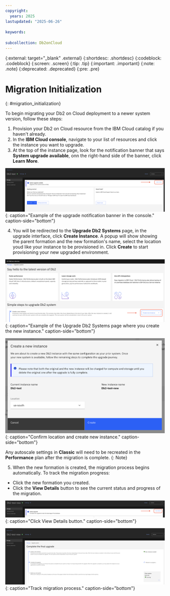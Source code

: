 ```yaml
---
copyright:
  years: 2025
lastupdated: "2025-06-26"

keywords:

subcollection: Db2onCloud
---
```



{:external: target="_blank" .external}
{:shortdesc: .shortdesc}
{:codeblock: .codeblock}
{:screen: .screen}
{:tip: .tip}
{:important: .important}
{:note: .note}
{:deprecated: .deprecated}
{:pre: .pre}

# Migration Initialization
{: #migration_initialization}

To begin migrating your Db2 on Cloud deployment to a newer system version, follow these steps:

1. Provision your Db2 on Cloud resource from the IBM Cloud catalog if you haven't already.
2. In the **IBM Cloud console**, navigate to your list of resources and click the instance you want to upgrade.
3. At the top of the instance page, look for the notification banner that says **System upgrade available**, onn the right-hand side of the banner, click **Learn More**.

![System upgrade notification banner example](images/migration_learn_more.png){: caption="Example of the upgrade notification banner in the console." caption-side="bottom"}

4. You will be redirected to the **Upgrade Db2 Systems** page, in the upgrade interface, click **Create Instance**. A popup will show showing the parent formation and the new formation's name, select the location youd like your instance to be provisioned in. Click **Create** to start provisioning your new upgraded environment.

![Upgrade Db2 Systems page example](images/migration_create_new_instance.png){: caption="Example of the Upgrade Db2 Systems page where you create the new instance." caption-side="bottom"}

![Create Instance Confirm](images/migration_create_confirm.png){: caption="Confirm location and create new instance." caption-side="bottom"}

Any autoscale settings in **Classic** will need to be recreated in the **Performance** plan after the migration is complete. {: Note}

5. When the new formation is created, the migration process begins automatically. To track the migration progress:

- Click the new formation you created.
- Click the **View Details** button to see the current status and progress of the migration.

![Migration view details button](images/migration_view_details.png){: caption="Click View Details button." caption-side="bottom"}

![Migration track migration process](images/migration_complete_restore.png){: caption="Track migration process." caption-side="bottom"}
